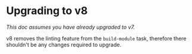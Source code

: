 # Upgrading to v8

*This doc assumes you have already upgraded to v7.*

v8 removes the linting feature from the `build-module` task, therefore there
shouldn't be any changes required to upgrade.
